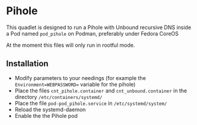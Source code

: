 # Pihole
This quadlet is designed to run a Pihole with Unbound recursive DNS inside a Pod named
`pod_pihole` on Podman, preferably under Fedora CoreOS

At the moment this files will only run in rootful mode.

## Installation
* Modify parameters to your needings (for example the `Environment=WEBPASSWORD=` variable for the pihole)
* Place the files `cnt_pihole.container` and `cnt_unbound.container` in the directory `/etc/containers/systemd/`
* Place the file `pod-pod_pihole.service` in `/etc/systemd/system/`
* Reload the systemd-daemon
* Enable the the Pihole pod
